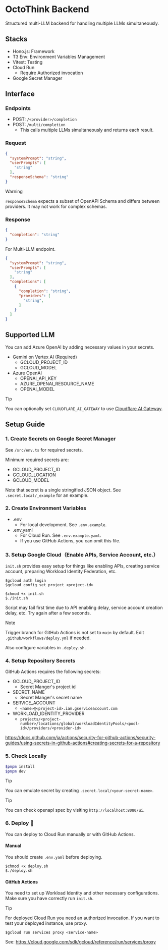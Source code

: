 # OctoThink Backend
Structured multi-LLM backend for handling multiple LLMs simultaneously.

## Stacks
- Hono.js: Framework
- T3 Env: Environment Variables Management
- Vitest: Testing
- Cloud Run
  - Require Authorized invocation
- Google Secret Manager

## Interface
### Endpoints
- POST: `/<provider>/completion`
- POST: `/multi/completion`
  - This calls multiple LLMs simultaneously and returns each result.

### Request
```json
{
  "systemPrompt": "string",
  "userPrompts": [
    "string"
  ],
  "responseSchema": "string"
}
```

> [!Warning]
> `responseSchema` expects a subset of OpenAPI Schema and differs between providers.
> It may not work for complex schemas.

### Response
```json
{
  "completion": "string"
}
```

For Multi-LLM endpoint.

```json
{
  "systemPrompt": "string",
  "userPrompts": [
    "string"
  ],
  "completions": [
    {
      "completion": "string",
      "providers": [
        "string",
      ]
    }
  ]
}
```

## Supported LLM
You can add Azure OpenAI by adding necessary values in your secrets.

- Gemini on Vertex AI (Required)
  - GCLOUD_PROJECT_ID
  - GCLOUD_MODEL
- Azure OpenAI
  - OPENAI_API_KEY
  - AZURE_OPENAI_RESOURCE_NAME
  - OPENAI_MODEL

>[!tip]
> You can optionally set `CLOUDFLARE_AI_GATEWAY` to use [Cloudflare AI Gateway](https://www.cloudflare.com/ja-jp/developer-platform/products/ai-gateway/).

## Setup Guide
### 1. Create Secrets on Google Secret Manager
See `/src/env.ts` for required secrets.

Minimum required secrets are:

- GCLOUD_PROJECT_ID
- GCLOUD_LOCATION
- GCLOUD_MODEL

Note that secret is a single stringified JSON object.
See `.secret.local/_example` for an example.

### 2. Create Environment Variables
- .env
  - For local development. See `.env.example`.
- .env.yaml
  - For Cloud Run. See `.env.example.yaml`.
  - If you use GitHub Actions, you can omit this file.

### 3. Setup Google Cloud（Enable APIs, Service Account, etc.）
`init.sh` provides easy setup for things like enabling APIs, creating service account, preparing Workload Identity Federation, etc.

```
$gcloud auth login
$gcloud config set project <project-id>

$chmod +x init.sh
$./init.sh
```

Script may fail first time due to API enabling delay, service account creation delay, etc.
Try again after a few seconds.

>[!Note]
>Trigger branch for GitHub Actions is not set to `main` by default.
>Edit `.github/workflows/deploy.yml` if needed.

Also configure variables in `.deploy.sh`.

### 4. Setup Repository Secrets
GitHub Actions requires the following secrets:

- GCLOUD_PROJECT_ID
  - Secret Manger's project id
- SECRET_NAME
  - Secret Manger's secret name
- SERVICE_ACCOUNT
  - `<name>@<project-id>.iam.gserviceaccount.com`
- WORKLOAD_IDENTITY_PROVIDER
  - `projects/<project-number>/locations/global/workloadIdentityPools/<pool-id>/providers/<provider-id>`

https://docs.github.com/ja/actions/security-for-github-actions/security-guides/using-secrets-in-github-actions#creating-secrets-for-a-repository

### 5. Check Locally
```sh
$pnpm install
$pnpm dev
```

>[!tip]
>You can emulate secret by creating `.secret.local/<your-secret-name>`.

>[!tip]
>You can check openapi spec by visiting `http://localhost:8080/ui`.

### 6. Deploy 🚀
You can deploy to Cloud Run manually or with GitHub Actions.

#### Manual
You should create `.env.yaml` before deploying.

```
$chmod +x deploy.sh
$./deploy.sh
```

#### GitHub Actions
You need to set up Workload Identity and other necessary configurations.
Make sure you have correctly run `init.sh`.


>[!tip]
>For deployed Cloud Run you need an authorized invocation. If you want to test your deployed instance, use proxy.
>
> `$gcloud run services proxy <service-name>`
>
> See: https://cloud.google.com/sdk/gcloud/reference/run/services/proxy
